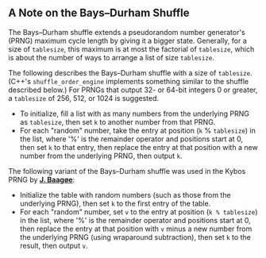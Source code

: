 <a id=A_Note_on_the_Bays_ndash_Durham_Shuffle></a>

## A Note on the Bays&ndash;Durham Shuffle

The Bays&ndash;Durham shuffle extends a pseudorandom number generator's (PRNG) maximum cycle length by giving it a bigger state. Generally, for a size of `tablesize`, this maximum is at most the factorial of `tablesize`, which is about the number of ways to arrange a list of size `tablesize`.

The following describes the Bays&ndash;Durham shuffle with a size of `tablesize`. (C++'s `shuffle_order_engine` implements something similar to the shuffle described below.) For PRNGs that output 32- or 64-bit integers 0 or greater, a `tablesize` of 256, 512, or 1024 is suggested.

- To initialize, fill a list with as many numbers from the underlying PRNG as `tablesize`, then set `k` to another number from that PRNG.
- For each "random" number, take the entry at position (`k` % `tablesize`) in the list, where '%' is the remainder operator and positions start at 0, then set `k` to that entry, then replace the entry at that position with a new number from the underlying PRNG, then output `k`.

The following variant of the Bays&ndash;Durham shuffle was used in the Kybos PRNG by [**J. Baagøe**](https://web.archive.org/web/20120619002808/http://baagoe.org/en/wiki/Better_random_numbers_for_javascript#Kybos):

- Initialize the table with random numbers (such as those from the underlying PRNG), then set `k` to the first entry of the table.
- For each "random" number, set `v` to the entry at position (`k % tablesize`) in the list, where '%' is the remainder operator and positions start at 0, then replace the entry at that position with `v` minus a new number from the underlying PRNG (using wraparound subtraction), then set `k` to the result, then output `v`.
